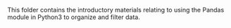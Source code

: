 This folder contains the introductory materials relating to using the Pandas module in Python3 to organize and filter data.
